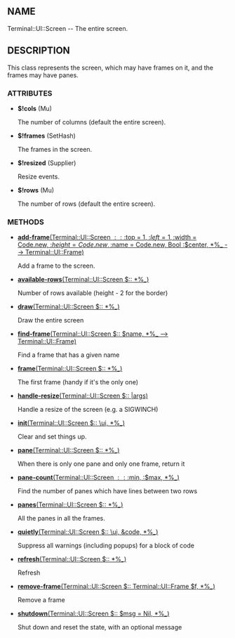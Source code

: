 ## NAME

Terminal::UI::Screen -- The entire screen.

## DESCRIPTION

This class represents the screen, which may have frames on it, and the frames may have panes.

### ATTRIBUTES

* **$!cols** (Mu)

  The number of columns (default the entire screen).

* **$!frames** (SetHash)

  The frames in the screen.

* **$!resized** (Supplier)

  Resize events.

* **$!rows** (Mu)

  The number of rows (default the entire screen).


### METHODS

* [**add-frame**(Terminal::UI::Screen $:: :$top = 1, :$left = 1, :$width = Code.new, :$height = Code.new, :$name = Code.new, Bool :$center, *%_ --> Terminal::UI::Frame)](https://github.com/bduggan/raku-terminal-ui/tree/0.1.3/lib/Terminal/UI/Screen.rakumod#L145)

  Add a frame to the screen.

* [**available-rows**(Terminal::UI::Screen $:: *%_)](https://github.com/bduggan/raku-terminal-ui/tree/0.1.3/lib/Terminal/UI/Screen.rakumod#L34)

  Number of rows available (height - 2 for the border)

* [**draw**(Terminal::UI::Screen $:: *%_)](https://github.com/bduggan/raku-terminal-ui/tree/0.1.3/lib/Terminal/UI/Screen.rakumod#L121)

  Draw the entire screen

* [**find-frame**(Terminal::UI::Screen $:: $name, *%_ --> Terminal::UI::Frame)](https://github.com/bduggan/raku-terminal-ui/tree/0.1.3/lib/Terminal/UI/Screen.rakumod#L169)

  Find a frame that has a given name

* [**frame**(Terminal::UI::Screen $:: *%_)](https://github.com/bduggan/raku-terminal-ui/tree/0.1.3/lib/Terminal/UI/Screen.rakumod#L39)

  The first frame (handy if it's the only one)

* [**handle-resize**(Terminal::UI::Screen $:: |args)](https://github.com/bduggan/raku-terminal-ui/tree/0.1.3/lib/Terminal/UI/Screen.rakumod#L114)

  Handle a resize of the screen (e.g. a SIGWINCH)

* [**init**(Terminal::UI::Screen $:: \ui, *%_)](https://github.com/bduggan/raku-terminal-ui/tree/0.1.3/lib/Terminal/UI/Screen.rakumod#L98)

  Clear and set things up.

* [**pane**(Terminal::UI::Screen $:: *%_)](https://github.com/bduggan/raku-terminal-ui/tree/0.1.3/lib/Terminal/UI/Screen.rakumod#L190)

  When there is only one pane and only one frame, return it

* [**pane-count**(Terminal::UI::Screen $:: :$min, :$max, *%_)](https://github.com/bduggan/raku-terminal-ui/tree/0.1.3/lib/Terminal/UI/Screen.rakumod#L174)

  Find the number of panes which have lines between two rows

* [**panes**(Terminal::UI::Screen $:: *%_)](https://github.com/bduggan/raku-terminal-ui/tree/0.1.3/lib/Terminal/UI/Screen.rakumod#L199)

  All the panes in all the frames.

* [**quietly**(Terminal::UI::Screen $:: \ui, &code, *%_)](https://github.com/bduggan/raku-terminal-ui/tree/0.1.3/lib/Terminal/UI/Screen.rakumod#L46)

  Suppress all warnings (including popups) for a block of code

* [**refresh**(Terminal::UI::Screen $:: *%_)](https://github.com/bduggan/raku-terminal-ui/tree/0.1.3/lib/Terminal/UI/Screen.rakumod#L107)

  Refresh

* [**remove-frame**(Terminal::UI::Screen $:: Terminal::UI::Frame $f, *%_)](https://github.com/bduggan/raku-terminal-ui/tree/0.1.3/lib/Terminal/UI/Screen.rakumod#L206)

  Remove a frame

* [**shutdown**(Terminal::UI::Screen $:: $msg = Nil, *%_)](https://github.com/bduggan/raku-terminal-ui/tree/0.1.3/lib/Terminal/UI/Screen.rakumod#L131)

  Shut down and reset the state, with an optional message
